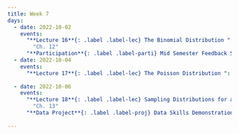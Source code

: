 ```yaml
---
title: Week 7
days:
  - date: 2022-10-02
    events:
      "**Lecture 16**{: .label .label-lec} The Binomial Distribution ":
        "Ch. 12"
      "**Participation**{: .label .label-parti} Mid Semester Feedback Survey ":
  - date: 2022-10-04
    events:
      "**Lecture 17**{: .label .label-lec} The Poisson Distribution ": 
      
  - date: 2022-10-06
    events:
      "**Lecture 18**{: .label .label-lec} Sampling Distributions for a Mean and Proportion; Central Limit Theorem ":
        "Ch. 13"
      "**Data Project**{: .label .label-proj} Data Skills Demonstration Part I (Due 5:00 PM PST)":
      
---
```

